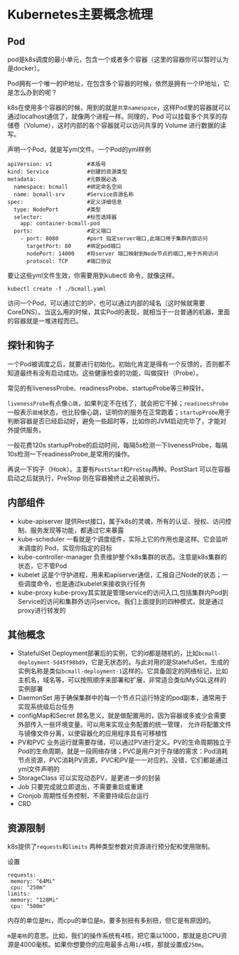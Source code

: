 # Kubernetes主要概念梳理

## Pod

pod是k8s调度的最小单元，包含一个或者多个容器（这里的容器你可以暂时认为是docker）。

Pod拥有一个唯一的IP地址，在包含多个容器的时候，依然是拥有一个IP地址，它是怎么办到的呢？

k8s在使用多个容器的时候，用到的就是`共享namespace`，这样Pod里的容器就可以通过localhost通信了，就像两个进程一样。同理的，Pod 可以挂载多个共享的存储卷（Volume），这时内部的各个容器就可以访问共享的 Volume 进行数据的读写。

声明一个Pod，就是写yml文件。一个Pod的yml样例

```
apiVersion: v1           #本版号
kind: Service            #创建的资源类型
metadata:                #元数据必选
  namespace: bcmall      #绑定命名空间
  name: bcmall-srv       #Service资源名称
spec:                    #定义详细信息
  type: NodePort         #类型
  selector:              #标签选择器
    app: container-bcmall-pod 
  ports:                 #定义端口
    - port: 8080         #port 指定server端口,此端口用于集群内部访问
      targetPort: 80     #绑定pod端口
      nodePort: 14000    #将server 端口映射到Node节点的端口,用于外网访问
      protocol: TCP      #端口协议
```

要让这些yml文件生效，你需要用到kubectl 命令，就像这样。

```
kubectl create -f ./bcmall.yaml
```

访问一个Pod，可以通过它的IP，也可以通过内部的域名（这时候就需要CoreDNS）。当这么用的时候，其实Pod的表现，就相当于一台普通的机器，里面的容器就是一堆进程而已。

## 探针和钩子

一个Pod被调度之后，就要进行初始化。初始化肯定是得有一个反馈的，否则都不知道最终有没有启动成功。这些健康检查的功能，叫做探针（Probe）。

常见的有livenessProbe、readinessProbe、startupProbe等三种探针。

`livenessProbe`有点像`心跳`，如果判定不在线了，就会把它干掉；`readinessProbe`一般表示`就绪`状态，也比较像心跳，证明你的服务在正常跑着；`startupProbe`用于判断容器是否已经启动好，避免一些超时等，比如你的JVM启动完毕了，才能对外提供服务。

一般花费120s startupProbe的启动时间，每隔5s检测一下livenessProbe，每隔10s检测一下readinessProbe,是常用的操作。

再说一下钩子（Hook）。主要有`PostStart`和`PreStop`两种。PostStart 可以在容器启动之后就执行，PreStop 则在容器被终止之前被执行。

## 内部组件

- kube-apiserver 提供Rest接口，属于k8s的灵魂，所有的认证、授权、访问控制、服务发现等功能，都通过它来暴露
- kube-scheduler 一看就是个调度组件，实际上它的作用也是这样。它会监听未调度的 Pod，实现你指定的目标
- kube-controller-manager 负责维护整个k8s集群的状态。注意是k8s集群的状态，它不管Pod
- kubelet 这是个守护进程，用来和apiserver通信，汇报自己Node的状态；一些调度命令，也是通过kubelet来接收执行任务
- kube-proxy kube-proxy其实就是管理service的访问入口,包括集群内Pod到Service的访问和集群外访问service。我们上面提到的四种模式，就是通过proxy进行转发的

## 其他概念

- StatefulSet Deployment部署后的实例，它的id都是随机的，比如`bcmall-deployment-5d45f98bd9`，它是无状态的。与此对用的是StatefulSet，生成的实例名称是类似`bcmall-deployment-1`这样的。它具备固定的网络标记，比如主机名，域名等，可以按照顺序来部署和扩展，非常适合类似MySQL这样的实例部署
- DaemonSet 用于确保集群中的每一个节点只运行特定的pod副本，通常用于实现系统级后台任务
- configMap和Secret 顾名思义，就是做配置用的，因为容器或多或少会需要外部传入一些环境变量。可以用来实现业务配置的统一管理， 允许将配置文件与镜像文件分离，以使容器化的应用程序具有可移植性
- PV和PVC 业务运行就需要存储，可以通过PV进行定义。PV的生命周期独立于Pod的生命周期，就是一段网络存储；PVC是用户对于存储的需求：Pod消耗节点资源，PVC消耗PV资源，PVC和PV是一一对应的。没错，它们都是通过yml文件声明的
- StorageClass  可以实现动态PV，是更进一步的封装
- Job 只要完成就立即退出，不需要重启或重建
- Cronjob 周期性任务控制，不需要持续后台运行
- CRD

## 资源限制

k8s提供了`requests`和`limits` 两种类型参数对资源进行预分配和使用限制。

设置

```
requests:
 memory: "64Mi"
 cpu: "250m"
limits:
 memory: "128Mi"
 cpu: "500m"
```

内存的单位是`Mi`，而cpu的单位是`m`，要多别扭有多别扭，但它是有原因的。

`m`是`毫核`的意思。比如，我们的操作系统有4核，把它乘以1000，那就是总CPU资源是4000毫核。如果你想要你的应用最多占用`1/4`核，那就设置成`250m`。



